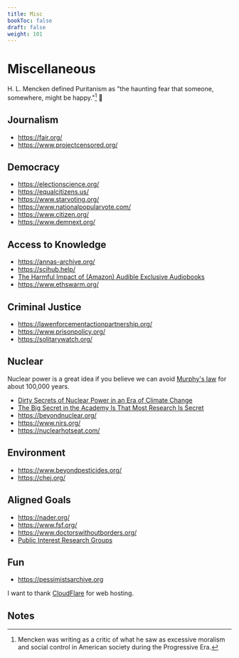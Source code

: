 ```yaml
---
title: Misc
bookToc: false
draft: false
weight: 101
---
```


# Miscellaneous

H. L. Mencken defined Puritanism as "the haunting fear that someone, somewhere, might be happy."[^mencken1917] 🤦

## Journalism

- https://fair.org/
- https://www.projectcensored.org/

## Democracy

- https://electionscience.org/
- https://equalcitizens.us/
- https://www.starvoting.org/
- https://www.nationalpopularvote.com/
- https://www.citizen.org/
- https://www.demnext.org/

## Access to Knowledge

- https://annas-archive.org/
- https://scihub.help/
- [The Harmful Impact of (Amazon) Audible Exclusive Audiobooks](https://blog.libro.fm/the-harmful-impact-of-audible-exclusive-audiobooks/)
- https://www.ethswarm.org/

## Criminal Justice

- https://lawenforcementactionpartnership.org/
- https://www.prisonpolicy.org/
- https://solitarywatch.org/

## Nuclear

Nuclear power is a great idea if you believe we can avoid [Murphy's law](https://en.wikipedia.org/wiki/Murphy%27s_law) for about 100,000 years.

- [Dirty Secrets of Nuclear Power in an Era of Climate Change](https://link.springer.com/book/10.1007/978-3-031-59595-0)
- [The Big Secret in the Academy Is That Most Research Is Secret](https://www.aaup.org/article/big-secret-academy-most-research-secret#.ZFOvAC1h0Rb)
- https://beyondnuclear.org/
- https://www.nirs.org/
- https://nuclearhotseat.com/

## Environment

- https://www.beyondpesticides.org/
- https://chej.org/

## Aligned Goals

- https://nader.org/
- https://www.fsf.org/
- https://www.doctorswithoutborders.org/
- [Public Interest Research Groups](https://pirg.org/)

## Fun

- https://pessimistsarchive.org

I want to thank [CloudFlare](https://cloudflare.com) for web hosting.

## Notes

[^mencken1917]: Mencken was writing as a critic of what he saw as excessive moralism and social control in American society during the Progressive Era.
